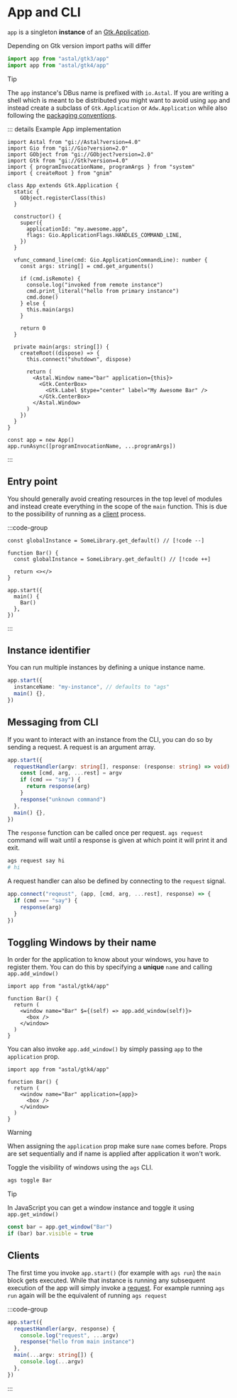 # App and CLI

`app` is a singleton **instance** of an
[Gtk.Application](https://docs.gtk.org/gtk4/class.Application.html).

Depending on Gtk version import paths will differ

```ts
import app from "astal/gtk3/app"
import app from "astal/gtk4/app"
```

> [!TIP]
>
> The `app` instance's DBus name is prefixed with `io.Astal`. If you are writing
> a shell which is meant to be distributed you might want to avoid using `app`
> and instead create a subclass of `Gtk.Application` or `Adw.Application` while
> also following the
> [packaging conventions](https://gjs.guide/guides/gtk/application-packaging.html).

::: details Example App implementation

```tsx
import Astal from "gi://Astal?version=4.0"
import Gio from "gi://Gio?version=2.0"
import GObject from "gi://GObject?version=2.0"
import Gtk from "gi://Gtk?version=4.0"
import { programInvocationName, programArgs } from "system"
import { createRoot } from "gnim"

class App extends Gtk.Application {
  static {
    GObject.registerClass(this)
  }

  constructor() {
    super({
      applicationId: "my.awesome.app",
      flags: Gio.ApplicationFlags.HANDLES_COMMAND_LINE,
    })
  }

  vfunc_command_line(cmd: Gio.ApplicationCommandLine): number {
    const args: string[] = cmd.get_arguments()

    if (cmd.isRemote) {
      console.log("invoked from remote instance")
      cmd.print_literal("hello from primary instance")
      cmd.done()
    } else {
      this.main(args)
    }

    return 0
  }

  private main(args: string[]) {
    createRoot((dispose) => {
      this.connect("shutdown", dispose)

      return (
        <Astal.Window name="bar" application={this}>
          <Gtk.CenterBox>
            <Gtk.Label $type="center" label="My Awesome Bar" />
          </Gtk.CenterBox>
        </Astal.Window>
      )
    })
  }
}

const app = new App()
app.runAsync([programInvocationName, ...programArgs])
```

:::

## Entry point

You should generally avoid creating resources in the top level of modules and
instead create everything in the scope of the `main` function. This is due to
the possibility of running as a [client](./app-cli#clients) process.

:::code-group

```tsx [app.tsx]
const globalInstance = SomeLibrary.get_default() // [!code --]

function Bar() {
  const globalInstance = SomeLibrary.get_default() // [!code ++]

  return <></>
}

app.start({
  main() {
    Bar()
  },
})
```

:::

## Instance identifier

You can run multiple instances by defining a unique instance name.

```ts
app.start({
  instanceName: "my-instance", // defaults to "ags"
  main() {},
})
```

## Messaging from CLI

If you want to interact with an instance from the CLI, you can do so by sending
a request. A request is an argument array.

```ts
app.start({
  requestHandler(argv: string[], response: (response: string) => void) {
    const [cmd, arg, ...rest] = argv
    if (cmd == "say") {
      return response(arg)
    }
    response("unknown command")
  },
  main() {},
})
```

The `response` function can be called once per request. `ags request` command
will wait until a response is given at which point it will print it and exit.

```sh
ags request say hi
# hi
```

A request handler can also be defined by connecting to the `request` signal.

```ts
app.connect("reqeust", (app, [cmd, arg, ...rest], response) => {
  if (cmd === "say") {
    response(arg)
  }
})
```

## Toggling Windows by their name

In order for the application to know about your windows, you have to register
them. You can do this by specifying a **unique** `name` and calling
`app.add_window()`

```tsx {5}
import app from "astal/gtk4/app"

function Bar() {
  return (
    <window name="Bar" $={(self) => app.add_window(self)}>
      <box />
    </window>
  )
}
```

You can also invoke `app.add_window()` by simply passing `app` to the
`application` prop.

```tsx {5}
import app from "astal/gtk4/app"

function Bar() {
  return (
    <window name="Bar" application={app}>
      <box />
    </window>
  )
}
```

> [!WARNING]
>
> When assigning the `application` prop make sure `name` comes before. Props are
> set sequentially and if name is applied after application it won't work.

Toggle the visibility of windows using the `ags` CLI.

```sh
ags toggle Bar
```

> [!TIP]
>
> In JavaScript you can get a window instance and toggle it using
> `app.get_window()`
>
> ```ts
> const bar = app.get_window("Bar")
> if (bar) bar.visible = true
> ```

## Clients

The first time you invoke `app.start()` (for example with `ags run`) the `main`
block gets executed. While that instance is running any subsequent execution of
the app will simply invoke a [request](#messaging-from-cli). For example running
`ags run` again will be the equivalent of running `ags request`

:::code-group

```ts [app.ts]
app.start({
  requestHandler(argv, response) {
    console.log("request", ...argv)
    response("hello from main instance")
  },
  main(...argv: string[]) {
    console.log(...argv)
  },
})
```

:::
